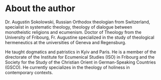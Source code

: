 # About the author

Dr. Augustin Sokolowski, Russian Orthodox theologian from Switzerland, specialist in systematic theology, theology of dialogue between monotheistic religions and ecumenism. Doctor of Theology from the University of Fribourg, Fr. Augustine specialized in the study of theological hermeneutics at the universities of Geneva and Regensburg.

He taught dogmatics and patristics in Kyiv and Paris. He is a member of the directorate of the Institute for Ecumenical Studies (ISO) in Fribourg and the Society for the Study of the Christian Orient in German-Speaking Countries (GSCO). He currently specializes in the theology of holiness in contemporary contexts.
